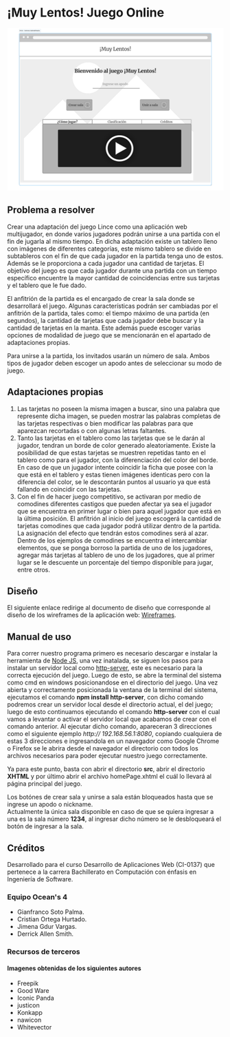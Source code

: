 # ¡Muy Lentos! Juego Online

![Pantalla de juego](./design/images/wireframes/homeBasic.svg)

## Problema a resolver

Crear una adaptación del juego Lince como una aplicación web multijugador, en donde varios jugadores podrán unirse a una partida con el fin de jugarla al mismo tiempo.
En dicha adaptación existe un tablero lleno con imágenes de diferentes categorías, este mismo tablero se divide en subtableros con el fin de que cada jugador en la partida tenga uno de estos.
Además se le proporciona a cada jugador una cantidad de tarjetas.
El objetivo del juego es que cada jugador durante una partida con un tiempo específico encuentre la mayor cantidad de coincidencias entre sus tarjetas y el tablero que le fue dado.

El anfitrión de la partida es el encargado de crear la sala donde se desarrollará el juego.
Algunas características podrán ser cambiadas por el anfitrión de la partida, tales como: el tiempo máximo de una partida (en segundos), la cantidad de tarjetas que cada jugador debe buscar y la cantidad de tarjetas en la manta.
Este además puede escoger varias opciones de modalidad de juego que se mencionarán en el apartado de adaptaciones propias.

Para unirse a la partida, los invitados usarán un número de sala.
Ambos tipos de jugador deben escoger un apodo antes de seleccionar su modo de juego.

## Adaptaciones propias

1. Las tarjetas no poseen la misma imagen a buscar, sino una palabra que represente dicha imagen, se pueden mostrar las palabras completas de las tarjetas respectivas
o bien modificar las palabras para que aparezcan recortadas o con algunas letras faltantes.
2. Tanto las tarjetas en el tablero como las tarjetas que se le darán al jugador, tendran un borde de color generado aleatoriamente. Existe la posibilidad de que estas tarjetas se muestren repetidas tanto en el tablero como para el jugador, con la diferenciación del color del borde. En caso de que un jugador intente coincidir la ficha que posee con la que está en el tablero y estas tienen imágenes identicas pero con la diferencia del color, se le descontarán puntos al usuario ya que está fallando en coincidir con las tarjetas.
3. Con el fin de hacer juego competitivo, se activaran por medio de comodines diferentes castigos que pueden afectar ya sea el jugador que se encuentra en primer lugar o bien para aquel jugador que está en la última posición.
El anfitrión al inicio del juego escogerá la cantidad de tarjetas comodines que cada jugador podrá utilizar dentro de la partida. La asignación del efecto que tendrán estos comodines será al azar.
Dentro de los ejemplos de comodines se encuentra el intercambiar elementos, que se ponga borroso la partida de uno de los jugadores, agregar más tarjetas al tablero de uno de los jugadores, que al primer lugar se le descuente un porcentaje del tiempo disponible para jugar, entre otros.

## Diseño

El siguiente enlace redirige al documento de diseño que corresponde al diseño de los wireframes de la aplicación web: [Wireframes](./design/readme.md).

## Manual de uso

Para correr nuestro programa primero es necesario descargar e instalar la herramienta de [Node JS](https://nodejs.org/en), una vez inatalada, se siguen los pasos para instalar un servidor local como [http-server](https://github.com/http-party/http-server), este es necesario para la correcta ejecución del juego. Luego de esto, se abre la terminal del sistema como cmd en windows posicionandose en el directorio del juego. Una vez abierta y correctamente posicionada la ventana de la terminal del sistema, ejecutamos el comando **npm install http-server**, con dicho comando podremos crear un servidor local desde el directorio actual, el del juego; luego de esto continuamos ejecutando el comando **http-server** con el cual vamos a levantar o activar el servidor local que acabamos de crear con el comando anterior. Al ejecutar dicho comando, apareceran 3 direcciones como el siguiente ejemplo *http:// 192.168.56.1:8080*, copiando cualquiera de estas 3 direcciones e ingresandola en un navegador como Google Chrome o Firefox se le abrira desde el navegador el directorio con todos los archivos necesarios para poder ejecutar nuestro juego correctamente.

Ya para este punto, basta con abrir el directorio **src**, abrir el directorio **XHTML** y por último abrir el archivo homePage.xhtml el cuál lo llevará al página principal del juego.

Los botónes de crear sala y unirse a sala están bloqueados hasta que se ingrese un apodo o nickname.  
Actualmente la única sala disponible en caso de que se quiera ingresar a una es la sala número **1234**, al ingresar dicho número se le desbloqueará el botón de ingresar a la sala.

## Créditos

Desarrollado para el curso Desarrollo de Aplicaciones Web (CI-0137) que pertenece a la carrera Bachillerato en Computación con énfasis en Ingeniería de Software.

### Equipo Ocean's 4

* Gianfranco Soto Palma.
* Cristian Ortega Hurtado.
* Jimena Gdur Vargas.
* Derrick Allen Smith.

### Recursos de terceros

#### Imagenes obtenidas de los siguientes autores

* Freepik
* Good Ware
* Iconic Panda
* justicon
* Konkapp
* nawicon
* Whitevector
